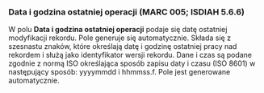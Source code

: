 ### Data i godzina ostatniej operacji (MARC 005; ISDIAH 5.6.6)

W polu **Data i godzina ostatniej operacji** podaje się datę ostatniej modyfikacji rekordu. Pole generuje się automatycznie. Składa się z szesnastu znaków, które określają datę i godzinę ostatniej pracy nad rekordem i służą jako identyfikator wersji rekordu. Dane i czas są podane zgodnie z normą ISO określająca sposób zapisu daty i czasu (ISO 8601) w następujący sposób: yyyymmdd i hhmmss.f. Pole jest generowane automatycznie.  
